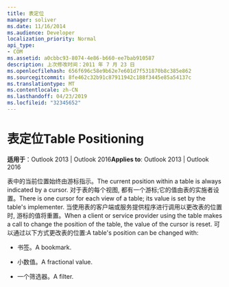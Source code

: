 ```yaml
---
title: 表定位
manager: soliver
ms.date: 11/16/2014
ms.audience: Developer
localization_priority: Normal
api_type:
- COM
ms.assetid: a0cbbc93-8074-4e86-b660-ee7bab910587
description: 上次修改时间：2011 年 7 月 23 日
ms.openlocfilehash: 656f696c58e9b62e7e601d7f531870b8c385e862
ms.sourcegitcommit: 8fe462c32b91c87911942c188f3445e85a54137c
ms.translationtype: MT
ms.contentlocale: zh-CN
ms.lasthandoff: 04/23/2019
ms.locfileid: "32345652"
---
```

# <a name="table-positioning"></a><span data-ttu-id="b4ee3-103">表定位</span><span class="sxs-lookup"><span data-stu-id="b4ee3-103">Table Positioning</span></span>

  
  
<span data-ttu-id="b4ee3-104">**适用于**：Outlook 2013 | Outlook 2016</span><span class="sxs-lookup"><span data-stu-id="b4ee3-104">**Applies to**: Outlook 2013 | Outlook 2016</span></span> 
  
<span data-ttu-id="b4ee3-105">表中的当前位置始终由游标指示。</span><span class="sxs-lookup"><span data-stu-id="b4ee3-105">The current position within a table is always indicated by a cursor.</span></span> <span data-ttu-id="b4ee3-106">对于表的每个视图, 都有一个游标;它的值由表的实施者设置。</span><span class="sxs-lookup"><span data-stu-id="b4ee3-106">There is one cursor for each view of a table; its value is set by the table's implementer.</span></span> <span data-ttu-id="b4ee3-107">当使用表的客户端或服务提供程序进行调用以更改表的位置时, 游标的值将重置。</span><span class="sxs-lookup"><span data-stu-id="b4ee3-107">When a client or service provider using the table makes a call to change the position of the table, the value of the cursor is reset.</span></span> <span data-ttu-id="b4ee3-108">可以通过以下方式更改表的位置:</span><span class="sxs-lookup"><span data-stu-id="b4ee3-108">A table's position can be changed with:</span></span>
  
- <span data-ttu-id="b4ee3-109">书签。</span><span class="sxs-lookup"><span data-stu-id="b4ee3-109">A bookmark.</span></span>
    
- <span data-ttu-id="b4ee3-110">小数值。</span><span class="sxs-lookup"><span data-stu-id="b4ee3-110">A fractional value.</span></span>
    
- <span data-ttu-id="b4ee3-111">一个筛选器。</span><span class="sxs-lookup"><span data-stu-id="b4ee3-111">A filter.</span></span>
    

